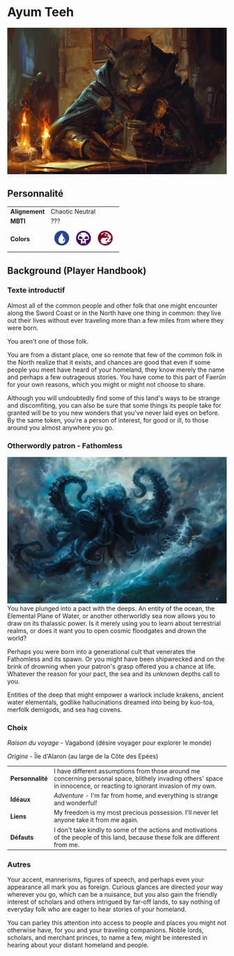 # Ayum Teeh
![Ayum Teeh](./_images/AyumTeeh2.png)

## Personnalité
|||
|-|-|
|**Alignement**|Chaotic Neutral|
|**MBTI**|???|
|**Colors**|<img src="./_images/BluePip.png" alt="drawing" width="50"/><img src="./_images/BlackPip.png" alt="drawing" width="50"/><img src="./_images/RedPip.png" alt="drawing" width="50"/>|

## Background (Player Handbook)

### Texte introductif
Almost all of the common people and other folk that one might encounter along the Sword Coast or in the North have one thing in common: they live out their lives without ever traveling more than a few miles from where they were born.

You aren't one of those folk.

You are from a distant place, one so remote that few of the common folk in the North realize that it exists, and chances are good that even if some people you meet have heard of your homeland, they know merely the name and perhaps a few outrageous stories. You have come to this part of Faerûn for your own reasons, which you might or might not choose to share.

Although you will undoubtedly find some of this land's ways to be strange and discomfiting, you can also be sure that some things its people take for granted will be to you new wonders that you've never laid eyes on before. By the same token, you're a person of interest, for good or ill, to those around you almost anywhere you go.

### Otherwordly patron - Fathomless
![Ayum](./_images/Aiumhykl'itheth.png)
You have plunged into a pact with the deeps. An entity of the ocean, the Elemental Plane of Water, or another otherworldly sea now allows you to draw on its thalassic power. Is it merely using you to learn about terrestrial realms, or does it want you to open cosmic floodgates and drown the world?

Perhaps you were born into a generational cult that venerates the Fathomless and its spawn. Or you might have been shipwrecked and on the brink of drowning when your patron's grasp offered you a chance at life. Whatever the reason for your pact, the sea and its unknown depths call to you.

Entities of the deep that might empower a warlock include krakens, ancient water elementals, godlike hallucinations dreamed into being by kuo-toa, merfolk demigods, and sea hag covens.

### Choix
*Raison du voyage* - Vagabond (désire voyager pour explorer le monde)

*Origine* - Île d'Alaron (au large de la Côte des Epées)

| | |
|-|-|
|**Personnalité**|I have different assumptions from those around me concerning personal space, blithely invading others' space in innocence, or reacting to ignorant invasion of my own.|
|**Idéaux**|*Adventure* - I'm far from home, and everything is strange and wonderful!|
|**Liens**|My freedom is my most precious possession. I'll never let anyone take it from me again.|
|**Défauts**|I don't take kindly to some of the actions and motivations of the people of this land, because these folk are different from me.|



### Autres
Your accent, mannerisms, figures of speech, and perhaps even your appearance all mark you as foreign. Curious glances are directed your way wherever you go, which can be a nuisance, but you also gain the friendly interest of scholars and others intrigued by far-off lands, to say nothing of everyday folk who are eager to hear stories of your homeland.

You can parley this attention into access to people and places you might not otherwise have, for you and your traveling companions. Noble lords, scholars, and merchant princes, to name a few, might be interested in hearing about your distant homeland and people.
